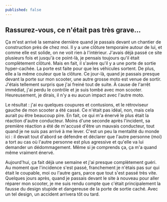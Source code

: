 ```yaml
---
published: false
---
```

## Rassurez-vous, ce n'était pas très grave...

Ça m'est arrivé la semaine dernière quand je passais devant un chantier de construction près de chez moi. Il y a une clôture temporaire autour de lui, et comme elle est solide, on ne voit rien à l'intérieur. J'avais déjà passé ce site plusieurs fois et jusqu'à ce point-là, je pensais toujours qu'il était complètement clôturé. Mais en fait, il s'avère qu'il y a une porte de sortie hyper-cachée. La porte est faite pour que les véhicules sortent. De plus, elle a la même couleur que la clôture. Ce jour-là, quand je passais presque devant la porte sur mon scooter, une autre grosse moto est venue de sortir. J'étais tellement surpris que j'ai freiné tout de suite. À cause de l'arrêt immédiat, j'ai perdu le contrôle et je suis tombé avec mon scooter. Heureusement, je dirais, il n'y a eu aucun impact avec l'autre moto.

Le résultat : j'ai eu quelques coupures et contusions, et le rétroviseur gauche de mon scooter a été cassé. Ce n'était pas idéal, non, mais cela aurait pu être beaucoup pire. En fait, ce qui m'a énervé le plus était la réaction d'autre conducteur. Moins d'une seconde après l'incident, sa première réaction a été de m'accusé d'être un mauvais conducteur, tout quand je ne suis pas arrivé à me lever. C'est un peu la mentalité du monde ici : il devait tout d'abord se défendre et déclarer que l'autre personne (moi) a tort au cas où l'autre personne est plus agressive et qu'elle va lui demander un dédommagement. Même si je comprends ça, ça m'a quand même vraiment énervé.

Aujourd'hui, ça fait déjà une semaine et j'ai presque complètement guéri. Au moment que l'incidence s'est passé, franchement je n'étais pas sur qui était le coupable, moi ou l'autre gars, parce que tout s'est passé très vite. Quelques jours après, quand je passais devant le site à nouveau pour aller réparer mon scooter, je me suis rendu compte que c'était principalement la fausse du design stupide et dangereuse de la porte de sortie caché. Avec un tel design, un accident arrivera tôt ou tard.